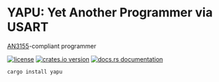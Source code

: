 # YAPU: Yet Another Programmer via USART

[AN3155][an3155]-compliant programmer

[![license][license badge]][repo]
[![crates.io version][crates.io version badge]][crate]
[![docs.rs documentation][docs.rs badge]][docs]

```console
cargo install yapu
```

[an3155]: https://www.st.com/resource/en/application_note/an3155-usart-protocol-used-in-the-stm32-bootloader-stmicroelectronics.pdf

[repo]: https://github.com/yapu-rs/yapu
[crate]: https://crates.io/crates/yapu
[docs]: https://docs.rs/yapu

[license badge]: https://img.shields.io/github/license/yapu-rs/yapu?style=flat
[crates.io version badge]: https://img.shields.io/crates/v/yapu?style=flat
[docs.rs badge]: https://img.shields.io/docsrs/yapu?style=flat
